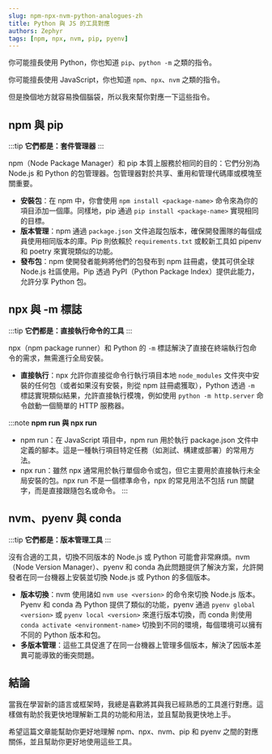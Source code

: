```yaml
---
slug: npm-npx-nvm-python-analogues-zh
title: Python 與 JS 的工具對應
authors: Zephyr
tags: [npm, npx, nvm, pip, pyenv]
---
```


你可能擅長使用 Python，你也知道 `pip`、`python -m` 之類的指令。

你可能擅長使用 JavaScript，你也知道 `npm`、`npx`、`nvm` 之類的指令。

但是換個地方就容易換個腦袋，所以我來幫你對應一下這些指令。

<!--truncate-->

## npm 與 pip

:::tip
**它們都是：套件管理器**
:::

npm（Node Package Manager）和 pip 本質上服務於相同的目的：它們分別為 Node.js 和 Python 的包管理器。包管理器對於共享、重用和管理代碼庫或模塊至關重要。

- **安裝包**：在 npm 中，你會使用 `npm install <package-name>` 命令來為你的項目添加一個庫。同樣地，pip 通過 `pip install <package-name>` 實現相同的目標。
- **版本管理**：npm 通過 `package.json` 文件追蹤包版本，確保開發團隊的每個成員使用相同版本的庫。Pip 則依賴於 `requirements.txt` 或較新工具如 pipenv 和 poetry 來實現類似的功能。
- **發布包**：npm 使開發者能夠將他們的包發布到 npm 註冊處，使其可供全球 Node.js 社區使用。Pip 透過 PyPI（Python Package Index）提供此能力，允許分享 Python 包。

## npx 與 -m 標誌

:::tip
**它們都是：直接執行命令的工具**
:::

npx（npm package runner）和 Python 的 `-m` 標誌解決了直接在終端執行包命令的需求，無需進行全局安裝。

- **直接執行**：npx 允許你直接從命令行執行項目本地 `node_modules` 文件夾中安裝的任何包（或者如果沒有安裝，則從 npm 註冊處獲取），Python 透過 `-m` 標誌實現類似結果，允許直接執行模塊，例如使用 `python -m http.server` 命令啟動一個簡單的 HTTP 服務器。

:::note
**npm run 與 npx run**

- npm run：在 JavaScript 項目中，npm run 用於執行 package.json 文件中定義的腳本。這是一種執行項目特定任務（如測試、構建或部署）的常用方法。
- npx run：雖然 npx 通常用於執行單個命令或包，但它主要用於直接執行未全局安裝的包。npx run 不是一個標準命令，npx 的常見用法不包括 run 關鍵字，而是直接跟隨包名或命令。
:::

## nvm、pyenv 與 conda

:::tip
**它們都是：版本管理工具**
:::

沒有合適的工具，切換不同版本的 Node.js 或 Python 可能會非常麻煩。nvm（Node Version Manager）、pyenv 和 conda 為此問題提供了解決方案，允許開發者在同一台機器上安裝並切換 Node.js 或 Python 的多個版本。

- **版本切換**：nvm 使用諸如 `nvm use <version>` 的命令來切換 Node.js 版本。Pyenv 和 conda 為 Python 提供了類似的功能，pyenv 通過 `pyenv global <version>` 或 `pyenv local <version>` 來進行版本切換，而 conda 則使用 `conda activate <environment-name>` 切換到不同的環境，每個環境可以擁有不同的 Python 版本和包。
- **多版本管理**：這些工具促進了在同一台機器上管理多個版本，解決了因版本差異可能導致的衝突問題。

## 結論

當我在學習新的語言或框架時，我總是喜歡將其與我已經熟悉的工具進行對應。這樣做有助於我更快地理解新工具的功能和用法，並且幫助我更快地上手。

希望這篇文章能幫助你更好地理解 npm、npx、nvm、pip 和 pyenv 之間的對應關係，並且幫助你更好地使用這些工具。
